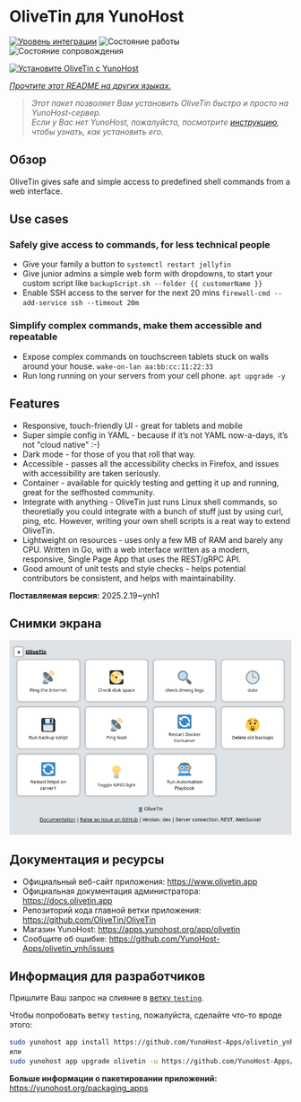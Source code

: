 <!--
Важно: этот README был автоматически сгенерирован <https://github.com/YunoHost/apps/tree/master/tools/readme_generator>
Он НЕ ДОЛЖЕН редактироваться вручную.
-->

# OliveTin для YunoHost

[![Уровень интеграции](https://apps.yunohost.org/badge/integration/olivetin)](https://ci-apps.yunohost.org/ci/apps/olivetin/)
![Состояние работы](https://apps.yunohost.org/badge/state/olivetin)
![Состояние сопровождения](https://apps.yunohost.org/badge/maintained/olivetin)

[![Установите OliveTin с YunoHost](https://install-app.yunohost.org/install-with-yunohost.svg)](https://install-app.yunohost.org/?app=olivetin)

*[Прочтите этот README на других языках.](./ALL_README.md)*

> *Этот пакет позволяет Вам установить OliveTin быстро и просто на YunoHost-сервер.*  
> *Если у Вас нет YunoHost, пожалуйста, посмотрите [инструкцию](https://yunohost.org/install), чтобы узнать, как установить его.*

## Обзор

OliveTin gives safe and simple access to predefined shell commands from a web interface.

## Use cases
###  Safely give access to commands, for less technical people

- Give your family a button to `systemctl restart jellyfin`
- Give junior admins a simple web form with dropdowns, to start your custom script like `backupScript.sh --folder {{ customerName }}`
- Enable SSH access to the server for the next 20 mins `firewall-cmd --add-service ssh --timeout 20m`

### Simplify complex commands, make them accessible and repeatable

- Expose complex commands on touchscreen tablets stuck on walls around your house. `wake-on-lan aa:bb:cc:11:22:33`
- Run long running on your servers from your cell phone. `apt upgrade -y`

## Features

- Responsive, touch-friendly UI - great for tablets and mobile
- Super simple config in YAML - because if it’s not YAML now-a-days, it’s not "cloud native" :-)
- Dark mode - for those of you that roll that way.
- Accessible - passes all the accessibility checks in Firefox, and issues with accessibility are taken seriously.
- Container - available for quickly testing and getting it up and running, great for the selfhosted community.
- Integrate with anything - OliveTin just runs Linux shell commands, so theoretially you could integrate with a bunch of stuff just by using curl, ping, etc. However, writing your own shell scripts is a reat way to extend OliveTin.
- Lightweight on resources - uses only a few MB of RAM and barely any CPU. Written in Go, with a web interface written as a modern, responsive, Single Page App that uses the REST/gRPC API.
- Good amount of unit tests and style checks - helps potential contributors be consistent, and helps with maintainability.


**Поставляемая версия:** 2025.2.19~ynh1

## Снимки экрана

![Снимок экрана OliveTin](./doc/screenshots/screenshotDesktop.png)

## Документация и ресурсы

- Официальный веб-сайт приложения: <https://www.olivetin.app>
- Официальная документация администратора: <https://docs.olivetin.app>
- Репозиторий кода главной ветки приложения: <https://github.com/OliveTin/OliveTin>
- Магазин YunoHost: <https://apps.yunohost.org/app/olivetin>
- Сообщите об ошибке: <https://github.com/YunoHost-Apps/olivetin_ynh/issues>

## Информация для разработчиков

Пришлите Ваш запрос на слияние в [ветку `testing`](https://github.com/YunoHost-Apps/olivetin_ynh/tree/testing).

Чтобы попробовать ветку `testing`, пожалуйста, сделайте что-то вроде этого:

```bash
sudo yunohost app install https://github.com/YunoHost-Apps/olivetin_ynh/tree/testing --debug
или
sudo yunohost app upgrade olivetin -u https://github.com/YunoHost-Apps/olivetin_ynh/tree/testing --debug
```

**Больше информации о пакетировании приложений:** <https://yunohost.org/packaging_apps>
